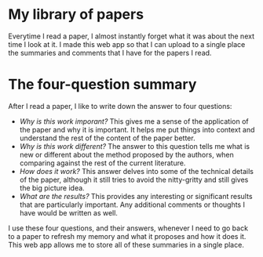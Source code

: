 # My library of papers

Everytime I read a paper, I almost instantly forget what it was about the next time I look at it. I made this web app so that I can upload to a single place the summaries and comments that I have for the papers I read. 

# The four-question summary

After I read a paper, I like to write down the answer to four questions: 

- *Why is this work imporant?* This gives me a sense of the application of the paper and why it is important. It helps me put things into context and understand the rest of the content of the paper better. 
- *Why is this work different?* The answer to this question tells me what is new or different about the method proposed by the authors, when comparing against the rest of the current literature. 
- *How does it work?* This answer delves into some of the technical details of the paper, although it still tries to avoid the nitty-gritty and still gives the big picture idea. 
- *What are the results?* This provides any interesting or significant results that are particularly important. Any additional comments or thoughts I have would be written as well. 

I use these four questions, and their answers, whenever I need to go back to a paper to refresh my memory and what it proposes and how it does it. This web app allows me to store all of these summaries in a single place. 
